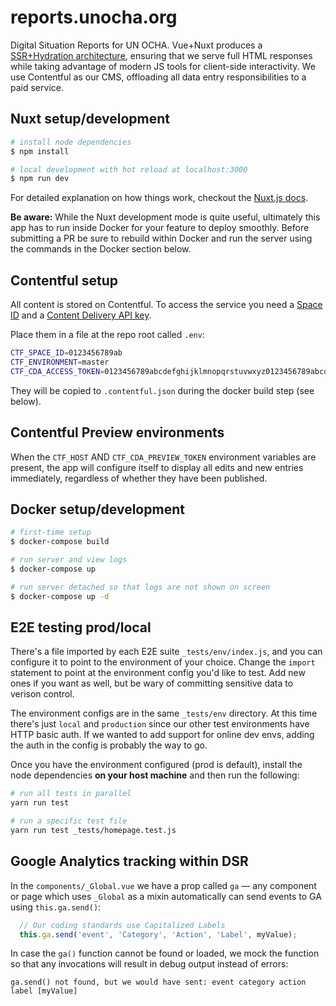 # reports.unocha.org

Digital Situation Reports for UN OCHA. Vue+Nuxt produces a [SSR+Hydration architecture](https://developers.google.com/web/updates/2019/02/rendering-on-the-web#rehydration), ensuring that we serve full HTML responses while taking advantage of modern JS tools for client-side interactivity. We use Contentful as our CMS, offloading all data entry responsibilities to a paid service.

## Nuxt setup/development

```bash
# install node dependencies
$ npm install

# local development with hot reload at localhost:3000
$ npm run dev
```

For detailed explanation on how things work, checkout the [Nuxt.js docs](https://github.com/nuxt/nuxt.js).

**Be aware:** While the Nuxt development mode is quite useful, ultimately this app has to run inside Docker for your feature to deploy smoothly. Before submitting a PR be sure to rebuild within Docker and run the server using the commands in the Docker section below.

## Contentful setup

All content is stored on Contentful. To access the service you need a [Space ID](https://www.contentful.com/developers/docs/concepts/multiple-environments/)  and a [Content Delivery API key](https://www.contentful.com/developers/docs/references/content-delivery-api/).

Place them in a file at the repo root called `.env`:

```bash
CTF_SPACE_ID=0123456789ab
CTF_ENVIRONMENT=master
CTF_CDA_ACCESS_TOKEN=0123456789abcdefghijklmnopqrstuvwxyz0123456789abcdefghijklmnopqr
```

They will be copied to `.contentful.json` during the docker build step (see below).

## Contentful Preview environments

When the `CTF_HOST` AND `CTF_CDA_PREVIEW_TOKEN` environment variables are present, the app will configure itself to display all edits and new entries immediately, regardless of whether they have been published.

## Docker setup/development

```bash
# first-time setup
$ docker-compose build

# run server and view logs
$ docker-compose up

# run server detached so that logs are not shown on screen
$ docker-compose up -d
```

## E2E testing prod/local

There's a file imported by each E2E suite `_tests/env/index.js`, and you can configure it to point to the environment of your choice. Change the `import` statement to point at the environment config you'd like to test. Add new ones if you want as well, but be wary of committing sensitive data to verison control.

The environment configs are in the same `_tests/env` directory. At this time there's just `local` and `production` since our other test environments have HTTP basic auth. If we wanted to add support for online dev envs, adding the auth in the config is probably the way to go.

Once you have the environment configured (prod is default), install the node dependencies **on your host machine** and then run the following:

```sh
# run all tests in parallel
yarn run test

# run a specific test file
yarn run test _tests/homepage.test.js
```

## Google Analytics tracking within DSR

In the `components/_Global.vue` we have a prop called `ga` — any component or page which uses `_Global` as a mixin automatically can send events to GA using `this.ga.send()`:

```js
  // Our coding standards use Capitalized Labels
  this.ga.send('event', 'Category', 'Action', 'Label', myValue);
```

In case the `ga()` function cannot be found or loaded, we mock the function so
that any invocations will result in debug output instead of errors:

```
ga.send() not found, but we would have sent: event category action label [myValue]
```
